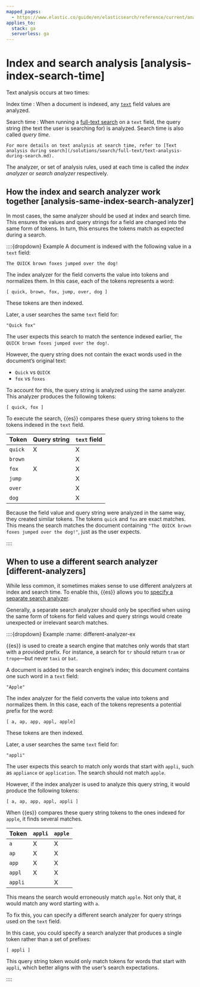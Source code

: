 ```yaml
---
mapped_pages:
  - https://www.elastic.co/guide/en/elasticsearch/reference/current/analysis-index-search-time.html
applies_to:
  stack: ga
  serverless: ga
---
```


# Index and search analysis [analysis-index-search-time]

Text analysis occurs at two times:

Index time
:   When a document is indexed, any [`text`](elasticsearch://reference/elasticsearch/mapping-reference/text.md) field values are analyzed.

Search time
:   When running a [full-text search](elasticsearch://reference/query-languages/full-text-queries.md) on a `text` field, the query string (the text the user is searching for) is analyzed. Search time is also called *query time*.

    For more details on text analysis at search time, refer to [Text analysis during search](/solutions/search/full-text/text-analysis-during-search.md).

The analyzer, or set of analysis rules, used at each time is called the *index analyzer* or *search analyzer* respectively.

## How the index and search analyzer work together [analysis-same-index-search-analyzer]

In most cases, the same analyzer should be used at index and search time. This ensures the values and query strings for a field are changed into the same form of tokens. In turn, this ensures the tokens match as expected during a search.

::::{dropdown} Example
A document is indexed with the following value in a `text` field:

```text
The QUICK brown foxes jumped over the dog!
```

The index analyzer for the field converts the value into tokens and normalizes them. In this case, each of the tokens represents a word:

```text
[ quick, brown, fox, jump, over, dog ]
```

These tokens are then indexed.

Later, a user searches the same `text` field for:

```text
"Quick fox"
```

The user expects this search to match the sentence indexed earlier, `The QUICK brown foxes jumped over the dog!`.

However, the query string does not contain the exact words used in the document’s original text:

* `Quick` vs `QUICK`
* `fox` vs `foxes`

To account for this, the query string is analyzed using the same analyzer. This analyzer produces the following tokens:

```text
[ quick, fox ]
```

To execute the search, {{es}} compares these query string tokens to the tokens indexed in the `text` field.

| Token | Query string | `text` field |
| --- | --- | --- |
| `quick` | X | X |
| `brown` |  | X |
| `fox` | X | X |
| `jump` |  | X |
| `over` |  | X |
| `dog` |  | X |

Because the field value and query string were analyzed in the same way, they created similar tokens. The tokens `quick` and `fox` are exact matches. This means the search matches the document containing `"The QUICK brown foxes jumped over the dog!"`, just as the user expects.

::::



## When to use a different search analyzer [different-analyzers]

While less common, it sometimes makes sense to use different analyzers at index and search time. To enable this, {{es}} allows you to [specify a separate search analyzer](specify-an-analyzer.md#specify-search-analyzer).

Generally, a separate search analyzer should only be specified when using the same form of tokens for field values and query strings would create unexpected or irrelevant search matches.

::::{dropdown} Example
:name: different-analyzer-ex

{{es}} is used to create a search engine that matches only words that start with a provided prefix. For instance, a search for `tr` should return `tram` or `trope`—but never `taxi` or `bat`.

A document is added to the search engine’s index; this document contains one such word in a `text` field:

```text
"Apple"
```

The index analyzer for the field converts the value into tokens and normalizes them. In this case, each of the tokens represents a potential prefix for the word:

```text
[ a, ap, app, appl, apple]
```

These tokens are then indexed.

Later, a user searches the same `text` field for:

```text
"appli"
```

The user expects this search to match only words that start with `appli`, such as `appliance` or `application`. The search should not match `apple`.

However, if the index analyzer is used to analyze this query string, it would produce the following tokens:

```text
[ a, ap, app, appl, appli ]
```

When {{es}} compares these query string tokens to the ones indexed for `apple`, it finds several matches.

| Token | `appli` | `apple` |
| --- | --- | --- |
| `a` | X | X |
| `ap` | X | X |
| `app` | X | X |
| `appl` | X | X |
| `appli` |  | X |

This means the search would erroneously match `apple`. Not only that, it would match any word starting with `a`.

To fix this, you can specify a different search analyzer for query strings used on the `text` field.

In this case, you could specify a search analyzer that produces a single token rather than a set of prefixes:

```text
[ appli ]
```

This query string token would only match tokens for words that start with `appli`, which better aligns with the user’s search expectations.

::::
